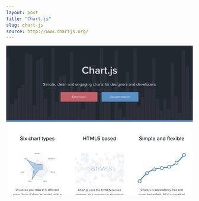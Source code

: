 ```yaml
---
layout: post
title: "Chart.js"
slug: chart-js
source: http://www.chartjs.org/
---
```


<img src="/screenshots/chartjs.png">
